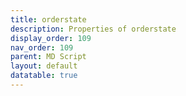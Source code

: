 ```yaml
---
title: orderstate
description: Properties of orderstate
display_order: 109
nav_order: 109
parent: MD Script
layout: default
datatable: true
---
```



